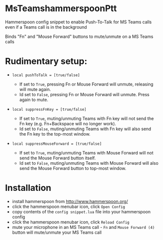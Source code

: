 # MsTeamshammerspoonPtt
Hammerspoon config snippet to enable Push-To-Talk for MS Teams calls even if a Teams call is in the background

Binds "Fn" and "Mouse Forward" buttons to mute/unmute on a MS Teams calls

# Rudimentary setup:

- `local pushToTalk = [true/false]`
  - If set to `True`, pressing Fn or Mouse Forward will unmute, releasing will mute again.
  - Id set to `False`, pressing Fn or Mouse Forward will unmute. Press again to mute.

- `local suppressFnKey = [true/false]`
  - If set to `True`, muting/unmuting Teams with Fn key will not send the Fn key (e.g. Fn+Backspace will no longer work).
  - Id set to `False`, muting/unmuting Teams with Fn key will also send the Fn key to the top-most window.

- `local suppressMouseForward = [true/false]`
  - If set to `True`, muting/unmuting Teams with Mouse Forward will not send the Mouse Forward button itself.
  - Id set to `False`, muting/unmuting Teams with Mouse Forward will also send the Mouse Forward button to top-most window.

# Installation
- install hammerspoon from http://www.hammerspoon.org/
- click the hammerspoon menubar icon, click `Open Config`
- copy contents of the `config snippet.lua` file into your hammerspoon config
- click the hammerspoon menubar icon, click `Reload Config`
- mute your microphone in an MS Teams call - `Fn` and `Mouse Forward (4)` button will mute/unmute your MS Teams call
